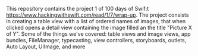 This repository contains the project 1 of 100 days of Swif:t
https://www.hackingwithswift.com/read/1/7/wrap-up.
The project consists in creating a table view with a list of ordered names of images, that when clicked opens a detail view containing the image filled an the title "Picture X of Y".
Some of the things we've covered: table views and image views, app bundles, FileManager, typecasting, view controllers, storyboards, outlets, Auto Layout, UIImage, and more
